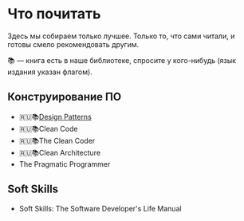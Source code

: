 # Что почитать

Здесь мы собираем только лучшее. Только то, что сами читали, и готовы смело рекомендовать другим.

📚 — книга есть в наше библиотеке, спросите у кого-нибудь (язык издания указан флагом).

## Конструирование ПО
+ 🇷🇺📚[Design Patterns](https://ru.wikipedia.org/wiki/Design_Patterns)
+ 🇷🇺📚Clean Code
+ 🇷🇺📚The Clean Coder
+ 🇷🇺📚Clean Architecture
+ The Pragmatic Programmer

## Soft Skills
+ Soft Skills: The Software Developer's Life Manual
